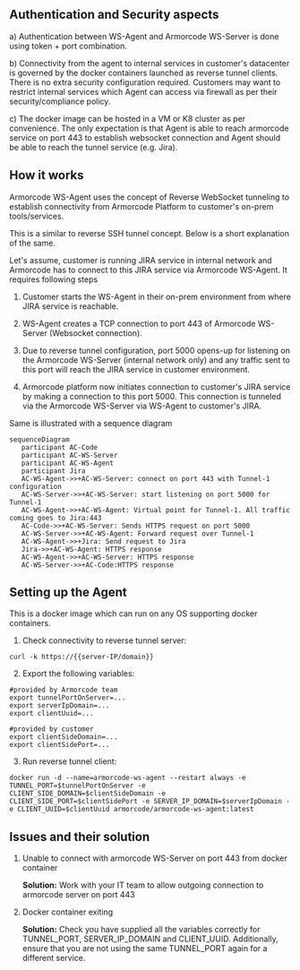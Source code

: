 ## Authentication and Security aspects

a) Authentication between WS-Agent and Armorcode WS-Server is done using token + port combination.

b) Connectivity from the agent to internal services in customer's datacenter is governed by the docker containers launched as reverse tunnel clients. There is no extra security configuration required. Customers may want to restrict internal services which Agent can access via firewall as per their security/compliance policy.

c) The docker image can be hosted in a VM or K8 cluster as per convenience. The only expectation is that Agent is able to reach armorcode service on port 443 to establish websocket connection and Agent should be able to reach the tunnel service (e.g. Jira).


## How it works
Armorcode WS-Agent uses the concept of Reverse WebSocket tunneling to establish connectivity from Armorcode Platform to customer's on-prem tools/services.

This is a similar to reverse SSH tunnel concept. Below is a short explanation of the same.

Let's assume, customer is running JIRA service in internal network and Armorcode has to connect to this JIRA service via Armorcode WS-Agent. It requires following steps

1) Customer starts the WS-Agent in their on-prem environment from where JIRA service is reachable.

2) WS-Agent creates a TCP connection to port 443 of Armorcode WS-Server (Websocket connection).

3) Due to reverse tunnel configuration, port 5000 opens-up for listening on the Armorcode WS-Server (internal network only) and any traffic sent to this port will reach the JIRA service in customer environment.

4) Armorcode platform now initiates connection to customer's JIRA service by making a connection to this port 5000. This connection is tunneled via the Armorcode WS-Server via WS-Agent to customer's JIRA.

Same is illustrated with a sequence diagram
```mermaid
sequenceDiagram
   participant AC-Code
   participant AC-WS-Server
   participant AC-WS-Agent
   participant Jira
   AC-WS-Agent->>+AC-WS-Server: connect on port 443 with Tunnel-1 configuration
   AC-WS-Server->>+AC-WS-Server: start listening on port 5000 for Tunnel-1
   AC-WS-Agent->>+AC-WS-Agent: Virtual point for Tunnel-1. All traffic coming goes to Jira:443
   AC-Code->>+AC-WS-Server: Sends HTTPS request on port 5000
   AC-WS-Server->>+AC-WS-Agent: Forward request over Tunnel-1
   AC-WS-Agent->>+Jira: Send request to Jira
   Jira->>+AC-WS-Agent: HTTPS response
   AC-WS-Agent->>+AC-WS-Server: HTTPS response
   AC-WS-Server->>+AC-Code:HTTPS response
```

## Setting up the Agent
This is a docker image which can run on any OS supporting docker containers.

1. Check connectivity to reverse tunnel server: 
```
curl -k https://{{server-IP/domain}}
```
2. Export the following variables:
```
#provided by Armorcode team
export tunnelPortOnServer=...
export serverIpDomain=...
export clientUuid=...

#provided by customer
export clientSideDomain=...
export clientSidePort=...
```
3. Run reverse tunnel client:
```
docker run -d --name=armorcode-ws-agent --restart always -e TUNNEL_PORT=$tunnelPortOnServer -e CLIENT_SIDE_DOMAIN=$clientSideDomain -e CLIENT_SIDE_PORT=$clientSidePort -e SERVER_IP_DOMAIN=$serverIpDomain -e CLIENT_UUID=$clientUuid armorcode/armorcode-ws-agent:latest
```

## Issues and their solution

1. Unable to connect with armorcode WS-Server on port 443 from docker container

   **Solution:** Work with your IT team to allow outgoing connection to armorcode server on port 443

2. Docker container exiting

   **Solution:** Check you have supplied all the variables correctly for TUNNEL_PORT, SERVER_IP_DOMAIN and CLIENT_UUID. Additionally, ensure that you are not using the same TUNNEL_PORT again for a different service.